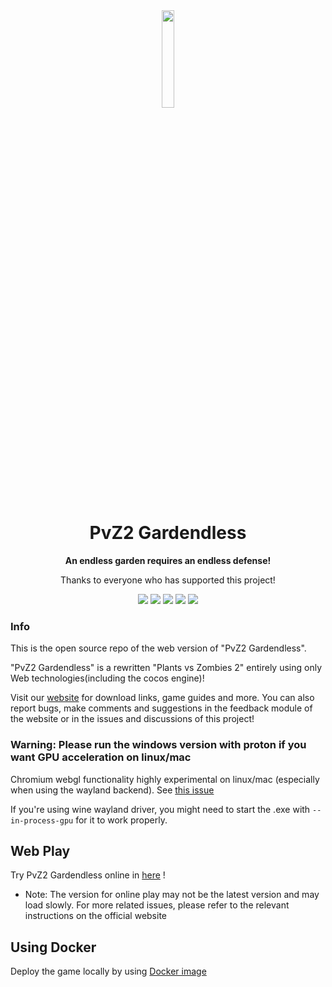 <div align="center">

<img width=20% src="https://pvzge.com/pvz_logo-round.webp" alt="">

# PvZ2 Gardendless

**An endless garden requires an endless defense!**

Thanks to everyone who has supported this project!

![](https://img.shields.io/badge/author-Gaozih-%2366ccff)
![](https://img.shields.io/github/license/Gzh0821/pvzge_web)
![](https://img.shields.io/docker/pulls/gaozih/pvzge)
![](https://img.shields.io/discord/1265377295846346803?label=discord)
![](https://img.shields.io/github/stars/Gzh0821/pvzge_web)
</div>

### Info

This is the open source repo of the web version of "PvZ2 Gardendless".

"PvZ2 Gardendless" is a rewritten "Plants vs Zombies 2" entirely using only Web technologies(including the cocos engine)!

Visit our [website](https://pvzge.com/en/) for download links, game guides and more. You can also report bugs, make comments and suggestions in the feedback module of the website or in the issues and discussions of this project!

### Warning: Please run the windows version with proton if you want GPU acceleration on linux/mac

Chromium webgl functionality highly experimental on linux/mac (especially when using the wayland backend). See [this issue](https://github.com/Gzh0821/pvzg_site/issues/85)

If you're using wine wayland driver, you might need to start the .exe with `--in-process-gpu` for it to work properly.

## Web Play

Try PvZ2 Gardendless online in [here](https://play.pvzge.com/) !

- Note: The version for online play may not be the latest version and may load slowly. For more related issues, please refer to the relevant instructions on the official website

## Using Docker

Deploy the game locally by using [Docker image](https://hub.docker.com/r/gaozih/pvzge)

